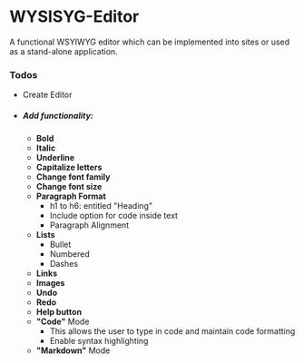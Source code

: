 # WYSISYG-Editor
A functional WSYIWYG editor which can be implemented into sites or used as a stand-alone application.


### __Todos__
- Create Editor
- ##### **Add functionality**:
  - **Bold**
  - **Italic**
  - **Underline**
  - **Capitalize letters**
  - **Change font family**
  - **Change font size**
  - **Paragraph Format**
    - h1 to h6: entitled "Heading"
    - Include option for code inside text
    - Paragraph Alignment
  - **Lists**
    - Bullet
    - Numbered
    - Dashes
  - **Links**
  - **Images**
  - **Undo**
  - **Redo**
  - **Help button**
  - **"Code"** Mode
    - This allows the user to type in code and maintain code formatting
    - Enable syntax highlighting
  - **"Markdown"** Mode
